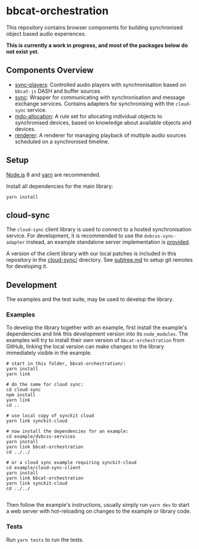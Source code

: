 # bbcat-orchestration

This repository contains browser components for building synchronised object
based audio experiences.

__This is currently a work in progress, and most of the packages below do not exist yet.__

## Components Overview

* [sync-players](src/sync-players/):
  Controlled audio players with synchronisation based on `bbcat-js` DASH and buffer sources.
* [sync](src/sync/):
  Wrapper for communicating with synchronisation and message exchange services. Contains adapters
  for synchronising with the `cloud-sync` service.
* [mdo-allocation](src/mdo-allocation/):
  A rule set for allocating individual objects to synchronised devices, based on
  knowledge about available objects and devices.
* [renderer](src/renderer/):
  A renderer for managing playback of multiple audio sources scheduled on a
  synchronised timeline.

## Setup

[Node.js](https://nodejs.org/en/) 8 and [yarn](https://yarnpkg.com/en/) are recommended.

Install all dependencies for the main library:

```
yarn install
```

## cloud-sync

The `cloud-sync` client library is used to connect to a hosted synchronisation
service. For development, it is recommended to use the `dvbcss-sync-adapter`
instead, an example standalone server implementation is
[provided](examples/dvbcss-services/).

A version of the client library with our local patches is included in this
repository in the [cloud-sync/](cloud-sync/) directory. See [subtree.md](subtree.md)
to setup git remotes for developing it.

## Development

The examples and the test suite, may be used to develop the library.

### Examples

To develop the library together with an example, first install the example's
dependencies and link this development version into its `node_modules`. The
examples will try to install their own version of `bbcat-orchestration` from
GitHub, linking the local version can make changes to the library immediately
visible in the example.

```
# start in this folder, bbcat-orchestration/:
yarn install
yarn link

# do the same for cloud sync:
cd cloud-sync
npm install
yarn link
cd ..

# use local copy of synckit cloud
yarn link synckit-cloud

# now install the dependencies for an example:
cd example/dvbcss-services
yarn install
yarn link bbcat-orchestration
cd ../../

# or a cloud sync example requiring synckit-cloud
cd example/cloud-sync-client
yarn install
yarn link bbcat-orchestration
yarn link synckit-cloud
cd ../../


```

Then follow the example's instructions, usually simply run `yarn dev` to start a
web server with hot-reloading on changes to the example or library code.

### Tests

Run `yarn tests` to run the tests.

